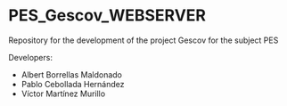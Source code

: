# PES_Gescov_WEBSERVER
Repository for the development of the project Gescov for the subject PES

Developers:
* Albert Borrellas Maldonado
* Pablo Cebollada Hernández
* Víctor Martínez Murillo
